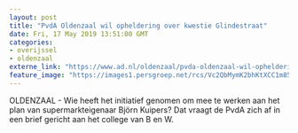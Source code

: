 ```yaml
---
layout: post
title: "PvdA Oldenzaal wil opheldering over kwestie Glindestraat"
date: Fri, 17 May 2019 13:51:00 GMT
categories: 
- overijssel 
- oldenzaal 
externe_link: "https://www.ad.nl/oldenzaal/pvda-oldenzaal-wil-opheldering-over-kwestie-glindestraat~a3522028/"
feature_image: "https://images1.persgroep.net/rcs/Vc2QbMymK2bhKtXCC1m850Q4lwY/diocontent/147449362/_fitwidth/400/?appId=21791a8992982cd8da851550a453bd7f&quality=0.7"
---
```


OLDENZAAL - Wie heeft het initiatief genomen om  mee te werken aan het plan van supermarkteigenaar Björn Kuipers? Dat vraagt de PvdA zich af in een brief gericht aan het college van B en W.
